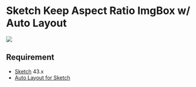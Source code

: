 # Sketch Keep Aspect Ratio ImgBox w/ Auto Layout

![](https://d2ppvlu71ri8gs.cloudfront.net/items/1f3M1P082s0b0o2P1a00/keepaspectratio.png?v=3c24567d)

## Requirement

* [Sketch](https://sketchapp.com/) 43.x
* [Auto Layout for Sketch](https://animaapp.github.io/Auto-Layout/)
